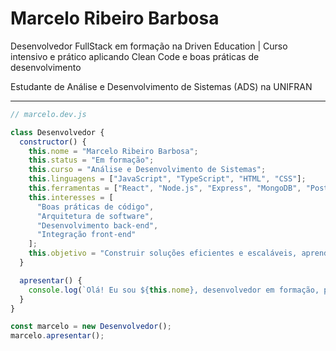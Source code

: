 # Marcelo Ribeiro Barbosa

 Desenvolvedor FullStack em formação na Driven Education | Curso intensivo e prático aplicando Clean Code e boas práticas de desenvolvimento 

  Estudante de Análise e Desenvolvimento de Sistemas (ADS) na UNIFRAN

---

```javascript
// marcelo.dev.js

class Desenvolvedor {
  constructor() {
    this.nome = "Marcelo Ribeiro Barbosa";
    this.status = "Em formação";
    this.curso = "Análise e Desenvolvimento de Sistemas";
    this.linguagens = ["JavaScript", "TypeScript", "HTML", "CSS"];
    this.ferramentas = ["React", "Node.js", "Express", "MongoDB", "PostgreSQL"];
    this.interesses = [
      "Boas práticas de código",
      "Arquitetura de software",
      "Desenvolvimento back-end",
      "Integração front-end"
    ];
    this.objetivo = "Construir soluções eficientes e escaláveis, aprendendo continuamente";
  }

  apresentar() {
    console.log(`Olá! Eu sou ${this.nome}, desenvolvedor em formação, pronto para criar e inovar.`);
  }
}

const marcelo = new Desenvolvedor();
marcelo.apresentar();
